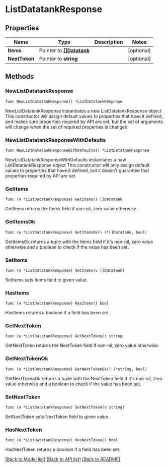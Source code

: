 # ListDatatankResponse

## Properties

Name | Type | Description | Notes
------------ | ------------- | ------------- | -------------
**Items** | Pointer to [**[]Datatank**](Datatank.md) |  | [optional] 
**NextToken** | Pointer to **string** |  | [optional] 

## Methods

### NewListDatatankResponse

`func NewListDatatankResponse() *ListDatatankResponse`

NewListDatatankResponse instantiates a new ListDatatankResponse object
This constructor will assign default values to properties that have it defined,
and makes sure properties required by API are set, but the set of arguments
will change when the set of required properties is changed

### NewListDatatankResponseWithDefaults

`func NewListDatatankResponseWithDefaults() *ListDatatankResponse`

NewListDatatankResponseWithDefaults instantiates a new ListDatatankResponse object
This constructor will only assign default values to properties that have it defined,
but it doesn't guarantee that properties required by API are set

### GetItems

`func (o *ListDatatankResponse) GetItems() []Datatank`

GetItems returns the Items field if non-nil, zero value otherwise.

### GetItemsOk

`func (o *ListDatatankResponse) GetItemsOk() (*[]Datatank, bool)`

GetItemsOk returns a tuple with the Items field if it's non-nil, zero value otherwise
and a boolean to check if the value has been set.

### SetItems

`func (o *ListDatatankResponse) SetItems(v []Datatank)`

SetItems sets Items field to given value.

### HasItems

`func (o *ListDatatankResponse) HasItems() bool`

HasItems returns a boolean if a field has been set.

### GetNextToken

`func (o *ListDatatankResponse) GetNextToken() string`

GetNextToken returns the NextToken field if non-nil, zero value otherwise.

### GetNextTokenOk

`func (o *ListDatatankResponse) GetNextTokenOk() (*string, bool)`

GetNextTokenOk returns a tuple with the NextToken field if it's non-nil, zero value otherwise
and a boolean to check if the value has been set.

### SetNextToken

`func (o *ListDatatankResponse) SetNextToken(v string)`

SetNextToken sets NextToken field to given value.

### HasNextToken

`func (o *ListDatatankResponse) HasNextToken() bool`

HasNextToken returns a boolean if a field has been set.


[[Back to Model list]](../README.md#documentation-for-models) [[Back to API list]](../README.md#documentation-for-api-endpoints) [[Back to README]](../README.md)


